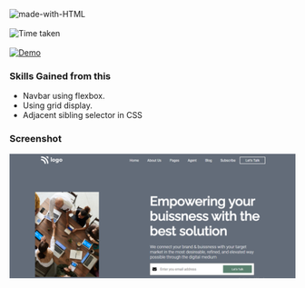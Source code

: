 ![made-with-HTML](https://img.shields.io/badge/Made%20with-HTML%20&%20CSS-blue?style=for-the-badge)<br><br>
![Time taken](https://img.shields.io/badge/Time%20taken-05H%3A20M%3A19S-tomato?style=for-the-badge&logo=Clockify)<br><br>
[![Demo](https://img.shields.io/badge/See%20Demo-Visit-green?style=for-the-badge&logo=web)](https://12-software-company.netlify.app/)

### Skills Gained from this
- Navbar using flexbox.
- Using grid display.
- Adjacent sibling selector in CSS
### Screenshot

![7](./images/project-screenshot.png)